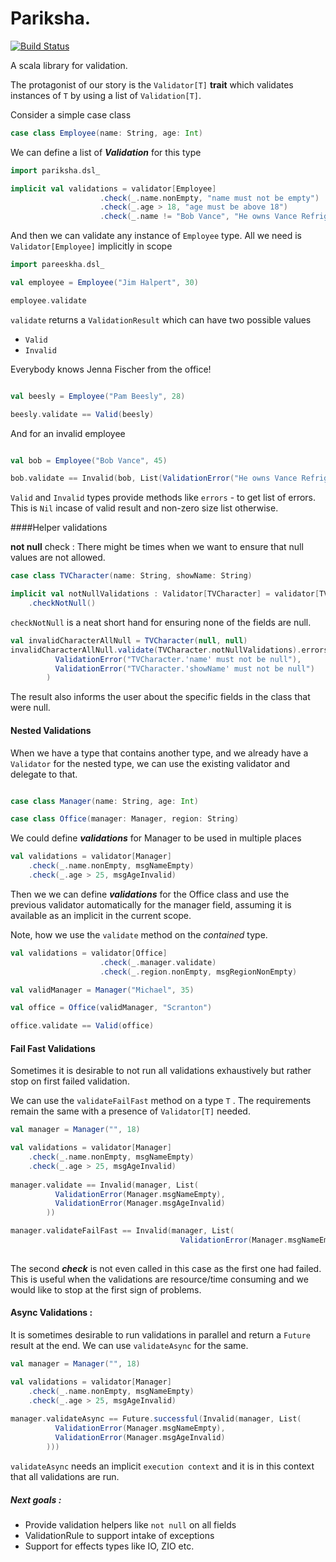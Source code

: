# Pariksha.

[![Build Status](https://travis-ci.com/ayushworks/pariksha.svg?branch=master)](https://travis-ci.com/ayushworks/pariksha)

A scala library for validation. 

The protagonist of our story is the `Validator[T]` **trait**  which validates instances of `T` by using 
a list of `Validation[T]`.   

Consider a simple case class
```scala
case class Employee(name: String, age: Int)

```

We can define a list of _**Validation**_ for this type 

```scala
import pariksha.dsl_

implicit val validations = validator[Employee]
                    .check(_.name.nonEmpty, "name must not be empty")
                    .check(_.age > 18, "age must be above 18")
                    .check(_.name != "Bob Vance", "He owns Vance Refrigeration and is not an employee")
```

And then we can validate any instance of `Employee` type. All we need is  `Validator[Employee]` implicitly
in scope 

```scala
import pareeskha.dsl_

val employee = Employee("Jim Halpert", 30)

employee.validate

```

`validate` returns a `ValidationResult`  which can have two possible values

* `Valid`
* `Invalid`

Everybody knows Jenna Fischer from the office!

```scala

val beesly = Employee("Pam Beesly", 28)

beesly.validate == Valid(beesly)

```

And for an invalid employee

```scala

val bob = Employee("Bob Vance", 45)

bob.validate == Invalid(bob, List(ValidationError("He owns Vance Refrigeration and is not an employee")))

```

`Valid` and `Invalid` types provide methods like `errors` - to get list of errors. This is `Nil` incase of valid result and non-zero size list otherwise.



####Helper validations

**not null** check : There might be  times when we want to ensure that null values are not allowed.


```scala
case class TVCharacter(name: String, showName: String)

implicit val notNullValidations : Validator[TVCharacter] = validator[TVCharacter]
    .checkNotNull()
```

`checkNotNull` is a neat short hand for ensuring none of the fields 
are null.

```scala
val invalidCharacterAllNull = TVCharacter(null, null)
invalidCharacterAllNull.validate(TVCharacter.notNullValidations).errors === List(
          ValidationError("TVCharacter.'name' must not be null"),
          ValidationError("TVCharacter.'showName' must not be null")
        )
```

The result also informs the user about the specific fields in the class that were null.

#### Nested Validations

When we have a type that contains another type, and we already have a `Validator` for the nested type, we can use the existing validator and delegate to that.

```scala

case class Manager(name: String, age: Int)

case class Office(manager: Manager, region: String)

```

We could define **_validations_** for Manager to be used in multiple places

```scala
val validations = validator[Manager]
    .check(_.name.nonEmpty, msgNameEmpty)
    .check(_.age > 25, msgAgeInvalid)
```

Then we we can define **_validations_** for the Office class and use the previous validator 
automatically for the manager field, assuming it is available as an implicit in the current scope. 

Note, how we use the `validate` method on the _contained_ type.

```scala
val validations = validator[Office]
                    .check(_.manager.validate)
                    .check(_.region.nonEmpty, msgRegionNonEmpty)

val validManager = Manager("Michael", 35)

val office = Office(validManager, "Scranton")

office.validate == Valid(office)

```

#### Fail Fast Validations

Sometimes it is desirable to not run all validations exhaustively but rather stop on first failed validation.

We can use the `validateFailFast` method on a type `T` . The requirements remain the same with a presence of `Validator[T]` needed.

```scala
val manager = Manager("", 18)

val validations = validator[Manager]
    .check(_.name.nonEmpty, msgNameEmpty)
    .check(_.age > 25, msgAgeInvalid)
    
manager.validate == Invalid(manager, List(
          ValidationError(Manager.msgNameEmpty),
          ValidationError(Manager.msgAgeInvalid)
        ))    

manager.validateFailFast == Invalid(manager, List(
                                      ValidationError(Manager.msgNameEmpty))
                                      
``` 

The second **_check_** is not even called in this case as the first one had failed. This is useful when 
the validations are resource/time consuming and we would like to stop at the first sign of problems.

#### Async Validations :

It is sometimes desirable to run validations in parallel and return a `Future` result at the end. We can
use `validateAsync` for the same.

```scala
val manager = Manager("", 18)

val validations = validator[Manager]
    .check(_.name.nonEmpty, msgNameEmpty)
    .check(_.age > 25, msgAgeInvalid)
    
manager.validateAsync == Future.successful(Invalid(manager, List(
          ValidationError(Manager.msgNameEmpty),
          ValidationError(Manager.msgAgeInvalid)
        )))  
```

`validateAsync` needs an implicit `execution context` and it is in this context that all validations are run.

##### Next goals :

* Provide validation helpers like `not null` on all fields
* ValidationRule to support intake of exceptions
* Support for effects types like IO, ZIO etc. 
